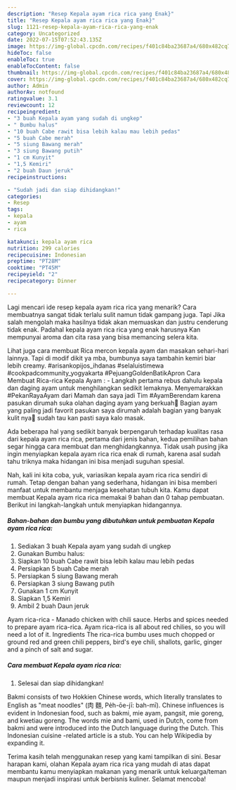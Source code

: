 ```yaml
---
description: "Resep Kepala ayam rica rica yang Enak}"
title: "Resep Kepala ayam rica rica yang Enak}"
slug: 1121-resep-kepala-ayam-rica-rica-yang-enak
category: Uncategorized
date: 2022-07-15T07:52:43.135Z
image: https://img-global.cpcdn.com/recipes/f401c84ba23687a4/680x482cq70/kepala-ayam-rica-rica-foto-resep-utama.jpg
hideToc: false
enableToc: true
enableTocContent: false
thumbnail: https://img-global.cpcdn.com/recipes/f401c84ba23687a4/680x482cq70/kepala-ayam-rica-rica-foto-resep-utama.jpg
cover: https://img-global.cpcdn.com/recipes/f401c84ba23687a4/680x482cq70/kepala-ayam-rica-rica-foto-resep-utama.jpg
author: Admin
authorAv: notfound
ratingvalue: 3.1
reviewcount: 12
recipeingredient:
- "3 buah Kepala ayam yang sudah di ungkep"
- " Bumbu halus"
- "10 buah Cabe rawit bisa lebih kalau mau lebih pedas"
- "5 buah Cabe merah"
- "5 siung Bawang merah"
- "3 siung Bawang putih"
- "1 cm Kunyit"
- "1,5 Kemiri"
- "2 buah Daun jeruk"
recipeinstructions:

- "Sudah jadi dan siap dihidangkan!"
categories:
- Resep
tags:
- kepala
- ayam
- rica

katakunci: kepala ayam rica 
nutrition: 299 calories
recipecuisine: Indonesian
preptime: "PT28M"
cooktime: "PT45M"
recipeyield: "2"
recipecategory: Dinner

---
```



Lagi mencari ide resep kepala ayam rica rica yang menarik? Cara membuatnya sangat tidak terlalu sulit namun tidak gampang juga. Tapi Jika salah mengolah maka hasilnya tidak akan memuaskan dan justru cenderung tidak enak. Padahal kepala ayam rica rica yang enak harusnya Kan mempunyai aroma dan cita rasa yang bisa memancing selera kita.


Lihat juga cara membuat Rica mercon kepala ayam dan masakan sehari-hari lainnya. Tapi di modif dikit ya mba, bumbunya saya tambahin kemiri biar lebih creamy. #arisankopijos_ihdanas #selaluistimewa #cookpadcommunity_yogyakarta #PejuangGoldenBatikApron Cara Membuat Rica-rica Kepala Ayam : - Langkah pertama rebus dahulu kepala dan daging ayam untuk menghilangkan sedikit lemaknya. Menyemarakkan #PekanRayaAyam dari Mamah dan saya jadi Tim #AyamBerendam karena pasukan dirumah suka olahan daging ayam yang berkuah👏 Bagian ayam yang paling jadi favorit pasukan saya dirumah adalah bagian yang banyak kulit nya🤭 sudah tau kan pasti saya kalo masak.

Ada beberapa hal yang sedikit banyak berpengaruh terhadap kualitas rasa dari kepala ayam rica rica, pertama dari jenis bahan, kedua pemilihan bahan segar hingga cara membuat dan menghidangkannya. Tidak usah pusing jika ingin menyiapkan kepala ayam rica rica enak di rumah, karena asal sudah tahu triknya maka hidangan ini bisa menjadi suguhan spesial.


Nah, kali ini kita coba, yuk, variasikan kepala ayam rica rica sendiri di rumah. Tetap dengan bahan yang sederhana, hidangan ini bisa memberi manfaat untuk membantu menjaga kesehatan tubuh kita. Kamu dapat membuat Kepala ayam rica rica memakai 9 bahan dan 0 tahap pembuatan. Berikut ini langkah-langkah untuk menyiapkan hidangannya.

<!--inarticleads1-->

##### Bahan-bahan dan bumbu yang dibutuhkan untuk pembuatan Kepala ayam rica rica:

1. Sediakan 3 buah Kepala ayam yang sudah di ungkep
1. Gunakan  Bumbu halus:
1. Siapkan 10 buah Cabe rawit bisa lebih kalau mau lebih pedas
1. Persiapkan 5 buah Cabe merah
1. Persiapkan 5 siung Bawang merah
1. Persiapkan 3 siung Bawang putih
1. Gunakan 1 cm Kunyit
1. Siapkan 1,5 Kemiri
1. Ambil 2 buah Daun jeruk


Ayam rica-rica - Manado chicken with chili sauce. Herbs and spices needed to prepare ayam rica-rica. Ayam rica-rica is all about red chilies, so you will need a lot of it. Ingredients The rica-rica bumbu uses much chopped or ground red and green chili peppers, bird&#39;s eye chili, shallots, garlic, ginger and a pinch of salt and sugar. 

<!--inarticleads2-->

##### Cara membuat Kepala ayam rica rica:


1. Selesai dan siap dihidangkan!

Bakmi consists of two Hokkien Chinese words, which literally translates to English as &#34;meat noodles&#34; (肉 麵, Pe̍h-ōe-jī: bah-mī). Chinese influences is evident in Indonesian food, such as bakmi, mie ayam, pangsit, mie goreng, and kwetiau goreng. The words mie and bami, used in Dutch, come from bakmi and were introduced into the Dutch language during the Dutch. This Indonesian cuisine -related article is a stub. You can help Wikipedia by expanding it. 

Terima kasih telah menggunakan resep yang kami tampilkan di sini. Besar harapan kami, olahan Kepala ayam rica rica yang mudah di atas dapat membantu kamu menyiapkan makanan yang menarik untuk keluarga/teman maupun menjadi inspirasi untuk berbisnis kuliner. Selamat mencoba!
